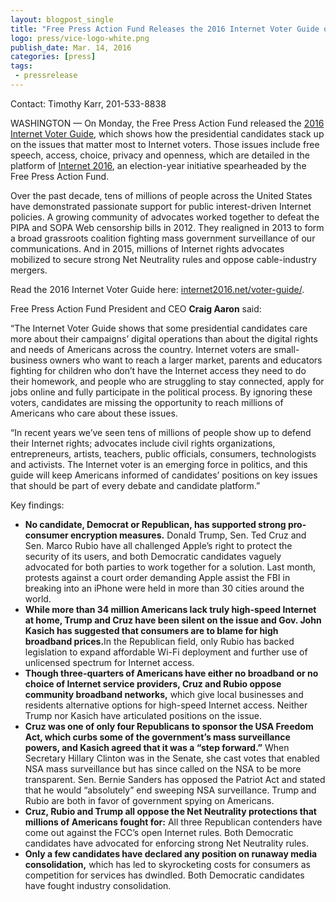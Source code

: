 ```yaml
---
layout: blogpost_single
title: "Free Press Action Fund Releases the 2016 Internet Voter Guide on Presidential Candidates"
logo: press/vice-logo-white.png
publish_date: Mar. 14, 2016
categories: [press]
tags:
 - pressrelease
---
```


Contact: Timothy Karr, 201-533-8838

WASHINGTON — On Monday, the Free Press Action Fund released the [2016 Internet Voter Guide](https://internet2016.net/voter-guide/), which shows how the presidential candidates stack up on the issues that matter most to Internet voters. Those issues include free speech, access, choice, privacy and openness, which are detailed in the platform of [Internet 2016](https://internet2016.net/), an election-year initiative spearheaded by the Free Press Action Fund.

Over the past decade, tens of millions of people across the United States have demonstrated passionate support for public interest-driven Internet policies. A growing community of advocates worked together to defeat the PIPA and SOPA Web censorship bills in 2012. They realigned in 2013 to form a broad grassroots coalition fighting mass government surveillance of our communications. And in 2015, millions of Internet rights advocates mobilized to secure strong Net Neutrality rules and oppose cable-industry mergers.

Read the 2016 Internet Voter Guide here: [internet2016.net/voter-guide/](https://internet2016.net/voter-guide/).

Free Press Action Fund President and CEO <strong>Craig Aaron</strong> said:

“The Internet Voter Guide shows that some presidential candidates care more about their campaigns’ digital operations than about the digital rights and needs of Americans across the country. Internet voters are small-business owners who want to reach a larger market, parents and educators fighting for children who don’t have the Internet access they need to do their homework, and people who are struggling to stay connected, apply for jobs online and fully participate in the political process. By ignoring these voters, candidates are missing the opportunity to reach millions of Americans who care about these issues.

“In recent years we’ve seen tens of millions of people show up to defend their Internet rights; advocates include civil rights organizations, entrepreneurs, artists, teachers, public officials, consumers, technologists and activists. The Internet voter is an emerging force in politics, and this guide will keep Americans informed of candidates’ positions on key issues that should be part of every debate and candidate platform.”

Key findings:
<ul><li><strong>No candidate, Democrat or Republican, has supported strong pro-consumer encryption measures.</strong> Donald Trump, Sen. Ted Cruz and Sen. Marco Rubio have all challenged Apple’s right to protect the security of its users, and both Democratic candidates vaguely advocated for both parties to work together for a solution. Last month, protests against a court order demanding Apple assist the FBI in breaking into an iPhone were held in more than 30 cities around the world.</li>
<li><strong>While more than 34 million Americans lack truly high-speed Internet at home, Trump and Cruz have been silent on the issue and Gov. John Kasich has suggested that consumers are to blame for high broadband prices.</strong>In the Republican field, only Rubio has backed legislation to expand affordable Wi-Fi deployment and further use of unlicensed spectrum for Internet access.</li>
<li><strong>Though three-quarters of Americans have either no broadband or no choice of Internet service providers, Cruz and Rubio oppose community broadband networks,</strong> which give local businesses and residents alternative options for high-speed Internet access. Neither Trump nor Kasich have articulated positions on the issue.</li>
<li><strong>Cruz was one of only four Republicans to sponsor the USA Freedom Act, which curbs some of the government’s mass surveillance powers, and Kasich agreed that it was a “step forward.”</strong> When Secretary Hillary Clinton was in the Senate, she cast votes that enabled NSA mass surveillance but has since called on the NSA to be more transparent. Sen. Bernie Sanders has opposed the Patriot Act and stated that he would “absolutely” end sweeping NSA surveillance. Trump and Rubio are both in favor of government spying on Americans.</li>
<li><strong>Cruz, Rubio and Trump all oppose the Net Neutrality protections that millions of Americans fought for:</strong> All three Republican contenders have come out against the FCC’s open Internet rules. Both Democratic candidates have advocated for enforcing strong Net Neutrality rules.</li>
<li><strong>Only a few candidates have declared any position on runaway media consolidation,</strong> which has led to skyrocketing costs for consumers as competition for services has dwindled. Both Democratic candidates have fought industry consolidation.</li></ul>